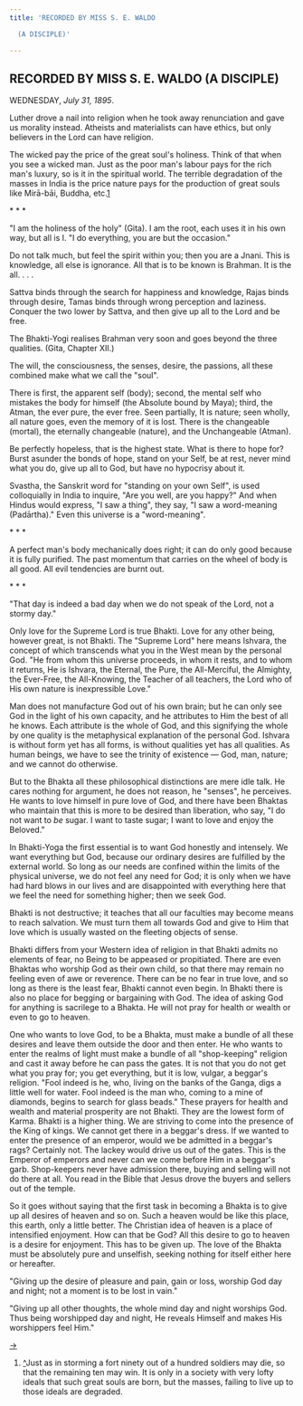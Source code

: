 ```yaml
---
title: 'RECORDED BY MISS S. E. WALDO

  (A DISCIPLE)'

---
```





  

## RECORDED BY MISS S. E. WALDO (A DISCIPLE)

WEDNESDAY, *July 31, 1895*.

Luther drove a nail into religion when he took away renunciation and
gave us morality instead. Atheists and materialists can have ethics, but
only believers in the Lord can have religion.

The wicked pay the price of the great soul's holiness. Think of that
when you see a wicked man. Just as the poor man's labour pays for the
rich man's luxury, so is it in the spiritual world. The terrible
degradation of the masses in India is the price nature pays for the
production of great souls like Mirā-bāi, Buddha, etc.[1](#fn1)

\*            \*            \*

"I am the holiness of the holy" (Gita). I am the root, each uses it in
his own way, but all is I. "I do everything, you are but the occasion."

Do not talk much, but feel the spirit within you; then you are a Jnani.
This is knowledge, all else is ignorance. All that is to be known is
Brahman. It is the all. . . .

Sattva binds through the search for happiness and knowledge, Rajas binds
through desire, Tamas binds through wrong perception and laziness.
Conquer the two lower by Sattva, and then give up all to the Lord and be
free.

The Bhakti-Yogi realises Brahman very soon and goes beyond the three
qualities. (Gita, Chapter XII.)

The will, the consciousness, the senses, desire, the passions, all these
combined make what we call the "soul".

There is first, the apparent self (body); second, the mental self who
mistakes the body for himself (the Absolute bound by Maya); third, the
Atman, the ever pure, the ever free. Seen partially, It is nature; seen
wholly, all nature goes, even the memory of it is lost. There is the
changeable (mortal), the eternally changeable (nature), and the
Unchangeable (Atman).

Be perfectly hopeless, that is the highest state. What is there to hope
for? Burst asunder the bonds of hope, stand on your Self, be at rest,
never mind what you do, give up all to God, but have no hypocrisy about
it.

Svastha, the Sanskrit word for "standing on your own Self", is used
colloquially in India to inquire, "Are you well, are you happy?" And
when Hindus would express, "I saw a thing", they say, "I saw a
word-meaning (Padārtha)." Even this universe is a "word-meaning".

\*            \*            \*

A perfect man's body mechanically does right; it can do only good
because it is fully purified. The past momentum that carries on the
wheel of body is all good. All evil tendencies are burnt out.

\*            \*            \*

"That day is indeed a bad day when we do not speak of the Lord, not a
stormy day."

Only love for the Supreme Lord is true Bhakti. Love for any other being,
however great, is not Bhakti. The "Supreme Lord" here means Ishvara, the
concept of which transcends what you in the West mean by the personal
God. "He from whom this universe proceeds, in whom it rests, and to whom
it returns, He is Ishvara, the Eternal, the Pure, the All-Merciful, the
Almighty, the Ever-Free, the All-Knowing, the Teacher of all teachers,
the Lord who of His own nature is inexpressible Love."

Man does not manufacture God out of his own brain; but he can only see
God in the light of his own capacity, and he attributes to Him the best
of all he knows. Each attribute is the whole of God, and this signifying
the whole by one quality is the metaphysical explanation of the personal
God. Ishvara is without form yet has all forms, is without qualities yet
has all qualities. As human beings, we have to see the trinity of
existence — God, man, nature; and we cannot do otherwise.

But to the Bhakta all these philosophical distinctions are mere idle
talk. He cares nothing for argument, he does not reason, he "senses", he
perceives. He wants to love himself in pure love of God, and there have
been Bhaktas who maintain that this is more to be desired than
liberation, who say, "I do not want to *be*  sugar. I want to taste
sugar; I want to love and enjoy the Beloved."

In Bhakti-Yoga the first essential is to want God honestly and
intensely. We want everything but God, because our ordinary desires are
fulfilled by the external world. So long as our needs are confined
within the limits of the physical universe, we do not feel any need for
God; it is only when we have had hard blows in our lives and are
disappointed with everything here that we feel the need for something
higher; then we seek God.

Bhakti is not destructive; it teaches that all our faculties may become
means to reach salvation. We must turn them all towards God and give to
Him that love which is usually wasted on the fleeting objects of sense.

Bhakti differs from your Western idea of religion in that Bhakti admits
no elements of fear, no Being to be appeased or propitiated. There are
even Bhaktas who worship God as their own child, so that there may
remain no feeling even of awe or reverence. There can be no fear in true
love, and so long as there is the least fear, Bhakti cannot even begin.
In Bhakti there is also no place for begging or bargaining with God. The
idea of asking God for anything is sacrilege to a Bhakta. He will not
pray for health or wealth or even to go to heaven.

One who wants to love God, to be a Bhakta, must make a bundle of all
these desires and leave them outside the door and then enter. He who
wants to enter the realms of light must make a bundle of all
"shop-keeping" religion and cast it away before he can pass the gates.
It is not that you do not get what you pray for; you get everything, but
it is low, vulgar, a beggar's religion. "Fool indeed is he, who, living
on the banks of the Ganga, digs a little well for water. Fool indeed is
the man who, coming to a mine of diamonds, begins to search for glass
beads." These prayers for health and wealth and material prosperity are
not Bhakti. They are the lowest form of Karma. Bhakti is a higher thing.
We are striving to come into the presence of the King of kings. We
cannot get there in a beggar's dress. If we wanted to enter the presence
of an emperor, would we be admitted in a beggar's rags? Certainly not.
The lackey would drive us out of the gates. This is the Emperor of
emperors and never can we come before Him in a beggar's garb.
Shop-keepers never have admission there, buying and selling will not do
there at all. You read in the Bible that Jesus drove the buyers and
sellers out of the temple.

So it goes without saying that the first task in becoming a Bhakta is to
give up all desires of heaven and so on. Such a heaven would be like
this place, this earth, only a little better. The Christian idea of
heaven is a place of intensified enjoyment. How can that be God? All
this desire to go to heaven is a desire for enjoyment. This has to be
given up. The love of the Bhakta must be absolutely pure and unselfish,
seeking nothing for itself either here or hereafter.

"Giving up the desire of pleasure and pain, gain or loss, worship God
day and night; not a moment is to be lost in vain."

"Giving up all other thoughts, the whole mind day and night worships
God. Thus being worshipped day and night, He reveals Himself and makes
His worshippers feel Him."

[→](39_thursday_august_1.htm)



1.  [^](#txt1)Just as in storming a fort ninety out of a hundred
    soldiers may die, so that the remaining ten may win. It is only in a
    society with very lofty ideals that such great souls are born, but
    the masses, failing to live up to those ideals are degraded.
